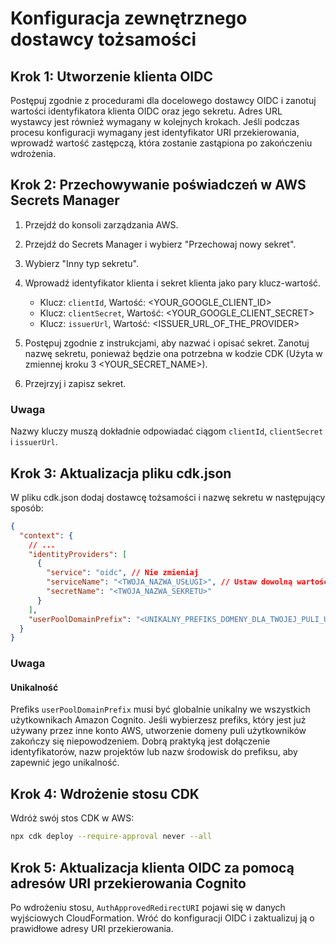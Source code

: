 # Konfiguracja zewnętrznego dostawcy tożsamości

## Krok 1: Utworzenie klienta OIDC

Postępuj zgodnie z procedurami dla docelowego dostawcy OIDC i zanotuj wartości identyfikatora klienta OIDC oraz jego sekretu. Adres URL wystawcy jest również wymagany w kolejnych krokach. Jeśli podczas procesu konfiguracji wymagany jest identyfikator URI przekierowania, wprowadź wartość zastępczą, która zostanie zastąpiona po zakończeniu wdrożenia.

## Krok 2: Przechowywanie poświadczeń w AWS Secrets Manager

1. Przejdź do konsoli zarządzania AWS.
2. Przejdź do Secrets Manager i wybierz "Przechowaj nowy sekret".
3. Wybierz "Inny typ sekretu".
4. Wprowadź identyfikator klienta i sekret klienta jako pary klucz-wartość.

   - Klucz: `clientId`, Wartość: <YOUR_GOOGLE_CLIENT_ID>
   - Klucz: `clientSecret`, Wartość: <YOUR_GOOGLE_CLIENT_SECRET>
   - Klucz: `issuerUrl`, Wartość: <ISSUER_URL_OF_THE_PROVIDER>

5. Postępuj zgodnie z instrukcjami, aby nazwać i opisać sekret. Zanotuj nazwę sekretu, ponieważ będzie ona potrzebna w kodzie CDK (Użyta w zmiennej kroku 3 <YOUR_SECRET_NAME>).
6. Przejrzyj i zapisz sekret.

### Uwaga

Nazwy kluczy muszą dokładnie odpowiadać ciągom `clientId`, `clientSecret` i `issuerUrl`.

## Krok 3: Aktualizacja pliku cdk.json

W pliku cdk.json dodaj dostawcę tożsamości i nazwę sekretu w następujący sposób:

```json
{
  "context": {
    // ...
    "identityProviders": [
      {
        "service": "oidc", // Nie zmieniaj
        "serviceName": "<TWOJA_NAZWA_USŁUGI>", // Ustaw dowolną wartość
        "secretName": "<TWOJA_NAZWA_SEKRETU>"
      }
    ],
    "userPoolDomainPrefix": "<UNIKALNY_PREFIKS_DOMENY_DLA_TWOJEJ_PULI_UŻYTKOWNIKÓW>"
  }
}
```

### Uwaga

#### Unikalność

Prefiks `userPoolDomainPrefix` musi być globalnie unikalny we wszystkich użytkownikach Amazon Cognito. Jeśli wybierzesz prefiks, który jest już używany przez inne konto AWS, utworzenie domeny puli użytkowników zakończy się niepowodzeniem. Dobrą praktyką jest dołączenie identyfikatorów, nazw projektów lub nazw środowisk do prefiksu, aby zapewnić jego unikalność.

## Krok 4: Wdrożenie stosu CDK

Wdróż swój stos CDK w AWS:

```sh
npx cdk deploy --require-approval never --all
```

## Krok 5: Aktualizacja klienta OIDC za pomocą adresów URI przekierowania Cognito

Po wdrożeniu stosu, `AuthApprovedRedirectURI` pojawi się w danych wyjściowych CloudFormation. Wróć do konfiguracji OIDC i zaktualizuj ją o prawidłowe adresy URI przekierowania.